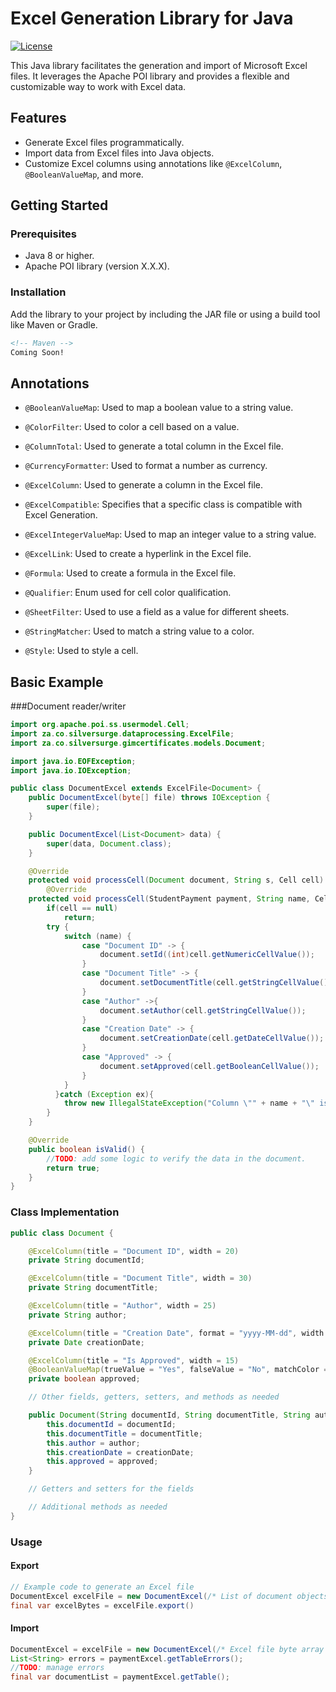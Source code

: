 # Excel Generation Library for Java

[![License](https://img.shields.io/badge/license-MIT-blue.svg)](https://opensource.org/licenses/MIT)

This Java library facilitates the generation and import of Microsoft Excel files. It leverages the Apache POI library and provides a flexible and customizable way to work with Excel data.

## Features

- Generate Excel files programmatically.
- Import data from Excel files into Java objects.
- Customize Excel columns using annotations like `@ExcelColumn`, `@BooleanValueMap`, and more.

## Getting Started

### Prerequisites

- Java 8 or higher.
- Apache POI library (version X.X.X).

### Installation

Add the library to your project by including the JAR file or using a build tool like Maven or Gradle.

```xml
<!-- Maven -->
Coming Soon!
```

## Annotations

- `@BooleanValueMap`: Used to map a boolean value to a string value.

- `@ColorFilter`: Used to color a cell based on a value.

- `@ColumnTotal`: Used to generate a total column in the Excel file.

- `@CurrencyFormatter`: Used to format a number as currency.

- `@ExcelColumn`: Used to generate a column in the Excel file.

- `@ExcelCompatible`: Specifies that a specific class is compatible with Excel Generation.

- `@ExcelIntegerValueMap`: Used to map an integer value to a string value.

- `@ExcelLink`: Used to create a hyperlink in the Excel file.

- `@Formula`: Used to create a formula in the Excel file.

- `@Qualifier`: Enum used for cell color qualification.

- `@SheetFilter`: Used to use a field as a value for different sheets.

- `@StringMatcher`: Used to match a string value to a color.

- `@Style`: Used to style a cell.

## Basic Example

###Document reader/writer
```java
import org.apache.poi.ss.usermodel.Cell;
import za.co.silversurge.dataprocessing.ExcelFile;
import za.co.silversurge.gimcertificates.models.Document;

import java.io.EOFException;
import java.io.IOException;

public class DocumentExcel extends ExcelFile<Document> {
    public DocumentExcel(byte[] file) throws IOException {
        super(file);
    }

    public DocumentExcel(List<Document> data) {
        super(data, Document.class);
    }

    @Override
    protected void processCell(Document document, String s, Cell cell) throws EOFException {
        @Override
    protected void processCell(StudentPayment payment, String name, Cell cell) {
        if(cell == null)
            return;
        try {
            switch (name) {
                case "Document ID" -> {
                    document.setId((int)cell.getNumericCellValue());
                }
                case "Document Title" -> {
                    document.setDocumentTitle(cell.getStringCellValue());
                }
                case "Author" ->{
                    document.setAuthor(cell.getStringCellValue());
                }
                case "Creation Date" -> {
                    document.setCreationDate(cell.getDateCellValue());
                }
                case "Approved" -> {
                    document.setApproved(cell.getBooleanCellValue());
                }
            }
          }catch (Exception ex){
            throw new IllegalStateException("Column \"" + name + "\" is an invalid format in the template file");
        }
    }

    @Override
    public boolean isValid() {
        //TODO: add some logic to verify the data in the document.
        return true;
    }
}
```
### Class Implementation
```java
public class Document {

    @ExcelColumn(title = "Document ID", width = 20)
    private String documentId;

    @ExcelColumn(title = "Document Title", width = 30)
    private String documentTitle;

    @ExcelColumn(title = "Author", width = 25)
    private String author;

    @ExcelColumn(title = "Creation Date", format = "yyyy-MM-dd", width = 15)
    private Date creationDate;

    @ExcelColumn(title = "Is Approved", width = 15)
    @BooleanValueMap(trueValue = "Yes", falseValue = "No", matchColor = IndexedColors.GREEN, nonMatchColor = IndexedColors.RED)
    private boolean approved;

    // Other fields, getters, setters, and methods as needed

    public Document(String documentId, String documentTitle, String author, Date creationDate, boolean approved) {
        this.documentId = documentId;
        this.documentTitle = documentTitle;
        this.author = author;
        this.creationDate = creationDate;
        this.approved = approved;
    }

    // Getters and setters for the fields

    // Additional methods as needed
}
```
### Usage
#### Export

```java
// Example code to generate an Excel file
DocumentExcel excelFile = new DocumentExcel(/* List of document objects */);
final var excelBytes = excelFile.export()
```
#### Import
```java
DocumentExcel = excelFile = new DocumentExcel(/* Excel file byte array */);
List<String> errors = paymentExcel.getTableErrors();
//TODO: manage errors
final var documentList = paymentExcel.getTable();
```
